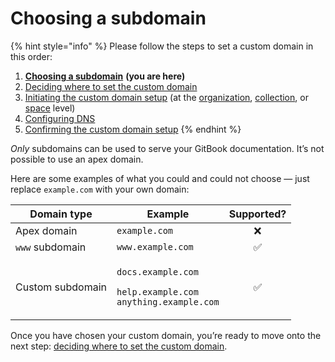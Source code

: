 # Choosing a subdomain

{% hint style="info" %}
Please follow the steps to set a custom domain in this order:

1. [**Choosing a subdomain**](choose.md) **(you are here)**
2. [Deciding where to set the custom domain](location.md)
3. [Initiating the custom domain setup](initiate/) (at the [organization](initiate/organization-level-custom-domain.md), [collection](initiate/collection-level-custom-domain.md), or [space](initiate/space-level-custom-domain.md) level)
4. [Configuring DNS](configure-dns.md)
5. [Confirming the custom domain setup](finalize.md)
   {% endhint %}

_Only_ subdomains can be used to serve your GitBook documentation. It’s not possible to use an apex domain.

Here are some examples of what you could and could not choose — just replace `example.com` with your own domain:

| Domain type      | Example                                                                                                       | Supported? |
| ---------------- | ------------------------------------------------------------------------------------------------------------- | :--------: |
| Apex domain      | `example.com`                                                                                                 |     ❌     |
| `www` subdomain  | `www.example.com`                                                                                             |     ✅     |
| Custom subdomain | <p><code>docs.example.com</code></p><p><code>help.example.com</code><br><code>anything.example.com</code></p> |     ✅     |

Once you have chosen your custom domain, you’re ready to move onto the next step: [deciding where to set the custom domain](location.md).
